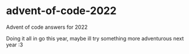 # advent-of-code-2022
Advent of code answers for 2022

Doing it all in go this year, maybe ill try something more adventurous next year :3
